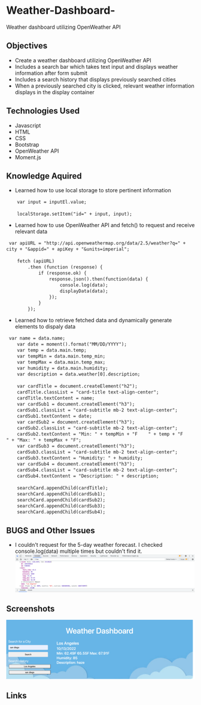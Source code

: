 # Weather-Dashboard-
Weather dashboard utilizing OpenWeather API
<br>

## Objectives
* Create a weather dashboard utilizing OpenWeather API 
* Includes a search bar which takes text input and displays weather information after form submit
* Includes a search history that displays previously searched cities
* When a previously searched city is clicked, relevant weather information displays in the display container

## Technologies Used
* Javascript
* HTML
* CSS
* Bootstrap
* OpenWeather API
* Moment.js

## Knowledge Aquired 
* Learned how to use local storage to store pertinent information
```
    var input = inputEl.value;

    localStorage.setItem("id=" + input, input);
```
* Learned how to use OpenWeather API and fetch() to request and receive relevant data
```
 var apiURL = "http://api.openweathermap.org/data/2.5/weather?q=" + city + "&appid=" + apiKey + "&units=imperial";
    
    fetch (apiURL)
        .then (function (response) {
            if (response.ok) {
                response.json().then(function(data) {
                    console.log(data);
                    displayData(data);
                });
            }
        });
```
* Learned how to retrieve fetched data and dynamically generate elements to dispaly data
```
 var name = data.name;
    var date = moment().format("MM/DD/YYYY");
    var temp = data.main.temp;
    var tempMin = data.main.temp_min;
    var tempMax = data.main.temp_max;
    var humidity = data.main.humidity;
    var description = data.weather[0].description;

    var cardTitle = document.createElement("h2");
    cardTitle.classList = "card-title text-align-center";
    cardTitle.textContent = name;
    var cardSub1 = document.createElement("h3");
    cardSub1.classList = "card-subtitle mb-2 text-align-center";
    cardSub1.textContent = date;
    var cardSub2 = document.createElement("h3");
    cardSub2.classList = "card-subtitle mb-2 text-align-center";
    cardSub2.textContent = "Min: " + tempMin + "F    " + temp + "F    " + "Max: " + tempMax + "F";
    var cardSub3 = document.createElement("h3");
    cardSub3.classList = "card-subtitle mb-2 text-align-center";
    cardSub3.textContent = "Humidity: " + humidity;
    var cardSub4 = document.createElement("h3");
    cardSub4.classList = "card-subtitle mb-2 text-align-center";
    cardSub4.textContent = "Description: " + description;

    searchCard.appendChild(cardTitle);
    searchCard.appendChild(cardSub1);
    searchCard.appendChild(cardSub2);
    searchCard.appendChild(cardSub3);
    searchCard.appendChild(cardSub4);
```

## BUGS and Other Issues
* I couldn't request for the 5-day weather forecast. I checked console.log(data) multiple times but couldn't find it. 
![img](Screen%20Shot%202022-10-13%20at%202.00.20%20AM.png)

## Screenshots
![img](_Users_kellee_Desktop_Weather-Dashboard-_index.html_%20(2).png)

## Links